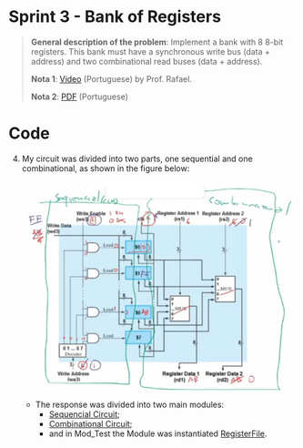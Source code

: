 # Sprint 3 - Bank of Registers

> **General description of the problem**: Implement a bank with 8 8-bit registers. This bank must have a synchronous write bus (data + address) and two combinational read buses (data + address).
> 
> **Nota 1**: [Video](https://youtu.be/6_5oKYGEvMg) (Portuguese) by Prof. Rafael.
> 
> **Nota 2**: [PDF](https://github.com/NibiruFT/CPU-MIPS/blob/main/Sprint%203/images/Sprint3%20-%20Banco%20de%20registradores%20-%20CPU%20MIPS.pdf) (Portuguese)

# Code

4. My circuit was divided into two parts, one sequential and one combinational, as shown in the figure below: <p align="center"><img src="https://raw.githubusercontent.com/NibiruFT/CPU-MIPS/main/Sprint%203/images/Resposta.png"></a></p>
	- The response was divided into two main modules:
		- [Sequencial Circuit](https://github.com/NibiruFT/CPU-MIPS/blob/main/Sprint%203/respostas/Circ_Seq.v);
		- [Combinational Circuit](https://github.com/NibiruFT/CPU-MIPS/blob/main/Sprint%203/respostas/Circ_Comb.v);
		- and in Mod_Test the Module was instantiated [RegisterFile](https://github.com/NibiruFT/CPU-MIPS/blob/main/Sprint%203/respostas/RegisterFile.v).
